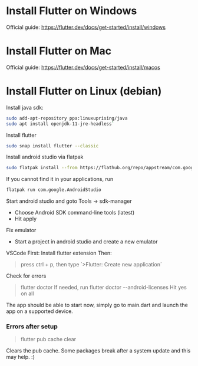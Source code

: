# Install Flutter on Windows
Official guide: https://flutter.dev/docs/get-started/install/windows

# Install Flutter on Mac
Official guide: https://flutter.dev/docs/get-started/install/macos

# Install Flutter on Linux (debian)

Install java sdk:

```bash
sudo add-apt-repository ppa:linuxuprising/java
sudo apt install openjdk-11-jre-headless`
```

Install flutter

```bash
sudo snap install flutter --classic
```

Install android studio via flatpak

```bash
sudo flatpak install --from https://flathub.org/repo/appstream/com.google.AndroidStudio.flatpakref
```

If you cannot find it in your applications, run

```bash
flatpak run com.google.AndroidStudio
```



Start android studio and goto Tools -> sdk-manager

* Choose Android SDK command-line tools (latest)
* Hit apply

Fix emulator

* Start a project in android studio and create a new emulator

VSCode
First: Install flutter extension
Then:
> press ctrl + p, then type ´>Flutter: Create new application´

Check for errors

> flutter doctor
> If needed, run
> flutter doctor --android-licenses
> Hit yes on all

The app should be able to start now, simply go to main.dart and launch the app on a supported device.

### Errors after setup

> flutter pub cache clear

Clears the pub cache. Some packages break after a system update and this may help. :)
